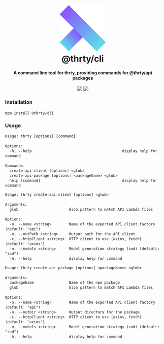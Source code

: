 <h1 align="center">
  <img src="../../assets/logo.svg" alt="thirty" width="150">
  <br>
  @thrty/cli
  <br>
</h1>

<h4 align="center">A command line tool for thrty, providing commands for @thrty/api packages</h4>

<p align="center">
    <img src="https://img.shields.io/npm/v/@thrty/cli.svg">
    <img src="https://github.com/thrty-org/thrty/actions/workflows/checks.yml/badge.svg">
</p>

### Installation

```shell script
npm install @thrty/cli
```

### Usage

```shell script
Usage: thrty [options] [command]

Options:
  -h, --help                                         display help for command

Commands:
  create-api-client [options] <glob>
  create-api-package [options] <packageName> <glob>
  help [command]                                     display help for command
```
```shell script
Usage: thrty create-api-client [options] <glob>

Arguments:
  glob                       Glob pattern to match API Lambda files

Options:
  -n, --name <string>        Name of the exported API client factory (default: "api")
  -o, --outPath <string>     Output path for the API client
  -c, --httpClient <string>  HTTP client to use (axios, fetch) (default: "axios")
  -m, --models <string>      Model generation strategy (zod) (default: "zod")
  -h, --help                 display help for command
```
```shell script
Usage: thrty create-api-package [options] <packageName> <glob>

Arguments:
  packageName                Name of the npm package
  glob                       Glob pattern to match API Lambda files

Options:
  -n, --name <string>        Name of the exported API client factory (default: "api")
  -o, --outDir <string>      Output directory for the package
  -c, --httpClient <string>  HTTP client to use (axios, fetch) (default: "axios")
  -m, --models <string>      Model generation strategy (zod) (default: "zod")
  -h, --help                 display help for command

```